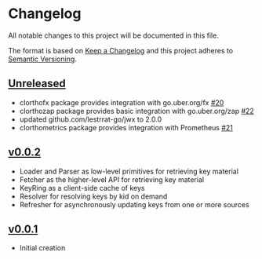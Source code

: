 # Changelog
All notable changes to this project will be documented in this file.

The format is based on [Keep a Changelog](http://keepachangelog.com/en/1.0.0/)
and this project adheres to [Semantic Versioning](http://semver.org/spec/v2.0.0.html).

## [Unreleased]
- clorthofx package provides integration with go.uber.org/fx [#20](https://github.com/xmidt-org/clortho/issues/20)
- clorthozap package provides basic integration with go.uber.org/zap [#22](https://github.com/xmidt-org/clortho/issues/22)
- updated github.com/lestrrat-go/jwx to 2.0.0
- clorthometrics package provides integration with Prometheus [#21](https://github.com/xmidt-org/clortho/issues/21)

## [v0.0.2]
- Loader and Parser as low-level primitives for retrieving key material
- Fetcher as the higher-level API for retrieving key material
- KeyRing as a client-side cache of keys
- Resolver for resolving keys by kid on demand
- Refresher for asynchronously updating keys from one or more sources

## [v0.0.1]
- Initial creation

[Unreleased]: https://github.com/xmidt-org/clortho/compare/v0.0.2..HEAD
[v0.0.2]: https://github.com/xmidt-org/clortho/compare/v0.0.1...v0.0.2
[v0.0.1]: https://github.com/xmidt-org/clortho/releases/v0.0.1
